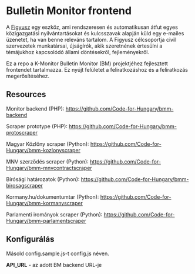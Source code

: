 # Bulletin Monitor frontend

A [Figyusz](https://figyusz.k-monitor.hu/) egy eszköz, ami rendszeresen és automatikusan átfut egyes közigazgatási nyilvántartásokat és kulcsszavak alapján küld egy e-mailes üzenetet, ha van benne releváns tartalom. A Figyusz célcsoportja civil szervezetek munkatársai, újságírók, akik szeretnének értesülni a témájukhoz kapcsolódó állami döntésekről, fejleményekről.

Ez a repo a K-Monitor Bulletin Monitor (BM) projektjéhez fejlesztett frontendet tartalmazza. Ez nyújt felületet a feliratkozáshoz és a feliratkozás
megerősítéséhez.

## Resources

Monitor backend (PHP): https://github.com/Code-for-Hungary/bmm-backend

Scraper prototype (PHP): https://github.com/Code-for-Hungary/bmm-protoscraper

Magyar Közlöny scraper (Python): https://github.com/Code-for-Hungary/bmm-kozlonyscraper

MNV szerződés scraper (Python): https://github.com/Code-for-Hungary/bmm-mnvcontractscraper

Bírósági határozatok (Python): https://github.com/Code-for-Hungary/bmm-birosagscraper

Kormany.hu/dokumentumtar (Python): https://github.com/Code-for-Hungary/bmm-kormanyscraper

Parlamenti irományok scraper (Python): https://github.com/Code-for-Hungary/bmm-parlamentscraper

## Konfigurálás

Másold config.sample.js-t config.js néven.

**API_URL** - az adott BM backend URL-je
